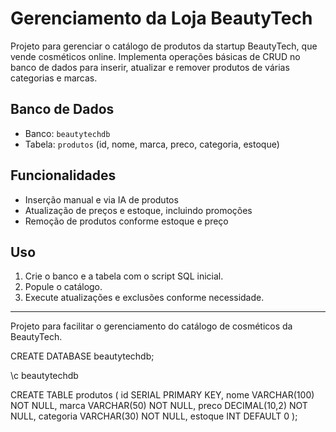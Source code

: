 # Gerenciamento da Loja BeautyTech

Projeto para gerenciar o catálogo de produtos da startup BeautyTech, que vende cosméticos online. Implementa operações básicas de CRUD no banco de dados para inserir, atualizar e remover produtos de várias categorias e marcas.

## Banco de Dados

- Banco: `beautytechdb`  
- Tabela: `produtos` (id, nome, marca, preco, categoria, estoque)

## Funcionalidades

- Inserção manual e via IA de produtos  
- Atualização de preços e estoque, incluindo promoções  
- Remoção de produtos conforme estoque e preço

## Uso

1. Crie o banco e a tabela com o script SQL inicial.  
2. Popule o catálogo.  
3. Execute atualizações e exclusões conforme necessidade.

---

Projeto para facilitar o gerenciamento do catálogo de cosméticos da BeautyTech.

CREATE DATABASE beautytechdb;

\c beautytechdb 

CREATE TABLE produtos (
    id SERIAL PRIMARY KEY,
    nome VARCHAR(100) NOT NULL,
    marca VARCHAR(50) NOT NULL,
    preco DECIMAL(10,2) NOT NULL,
    categoria VARCHAR(30) NOT NULL,
    estoque INT DEFAULT 0
);